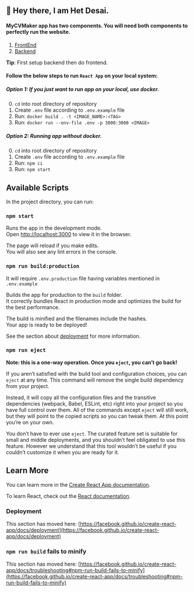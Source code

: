## 👋 Hey there, I am Het Desai.

#### MyCVMaker app has two components. You will need both components to perfectly run the website.

1. [FrontEnd](https://github.com/devhd9/MyCVMaker-FrontEnd)
2. [Backend](https://github.com/devhd9/MyCVMaker-Backend)

**Tip**: First setup backend then do frontend.

#### Follow the below steps to run `React App` on your local system:

##### Option 1: If you just want to run app on your local, use docker.

0. `cd` into root directory of repository
1. Create `.env` file according to `.env.example` file
2. Run: `docker build . -t <IMAGE_NAME>:<TAG>`
3. Run: `docker run --env-file .env -p 3000:3000 <IMAGE>`

##### Option 2: Running app without docker.

0. `cd` into root directory of repository
1. Create `.env` file according to `.env.example` file
2. Run: `npm ci`
3. Run: `npm start`

## Available Scripts

In the project directory, you can run:

### `npm start`

Runs the app in the development mode.\
Open [http://localhost:3000](http://localhost:3000) to view it in the browser.

The page will reload if you make edits.\
You will also see any lint errors in the console.

### `npm run build:production`

It will require `.env.production` file having variables mentioned in `.env.example`

Builds the app for production to the `build` folder.\
It correctly bundles React in production mode and optimizes the build for the best performance.

The build is minified and the filenames include the hashes.\
Your app is ready to be deployed!

See the section about [deployment](https://facebook.github.io/create-react-app/docs/deployment) for more information.

### `npm run eject`

**Note: this is a one-way operation. Once you `eject`, you can’t go back!**

If you aren’t satisfied with the build tool and configuration choices, you can `eject` at any time. This command will remove the single build dependency from your project.

Instead, it will copy all the configuration files and the transitive dependencies (webpack, Babel, ESLint, etc) right into your project so you have full control over them. All of the commands except `eject` will still work, but they will point to the copied scripts so you can tweak them. At this point you’re on your own.

You don’t have to ever use `eject`. The curated feature set is suitable for small and middle deployments, and you shouldn’t feel obligated to use this feature. However we understand that this tool wouldn’t be useful if you couldn’t customize it when you are ready for it.

## Learn More

You can learn more in the [Create React App documentation](https://facebook.github.io/create-react-app/docs/getting-started).

To learn React, check out the [React documentation](https://reactjs.org/).

### Deployment

This section has moved here: [https://facebook.github.io/create-react-app/docs/deployment](https://facebook.github.io/create-react-app/docs/deployment)

### `npm run build` fails to minify

This section has moved here: [https://facebook.github.io/create-react-app/docs/troubleshooting#npm-run-build-fails-to-minify](https://facebook.github.io/create-react-app/docs/troubleshooting#npm-run-build-fails-to-minify)
